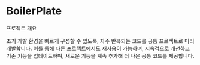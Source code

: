 # BoilerPlate

프로젝트 개요

초기 개발 환경을 빠르게 구성할 수 있도록, 자주 반복되는 코드를 공통 프로젝트로 미리 개발합니다. 이를 통해 다른 프로젝트에서도 재사용이 가능하며, 지속적으로 개선하고 기존 기능을 업데이트하며, 새로운 기능을 계속 추가해 더 나은 공통 코드를 제공합니다.

